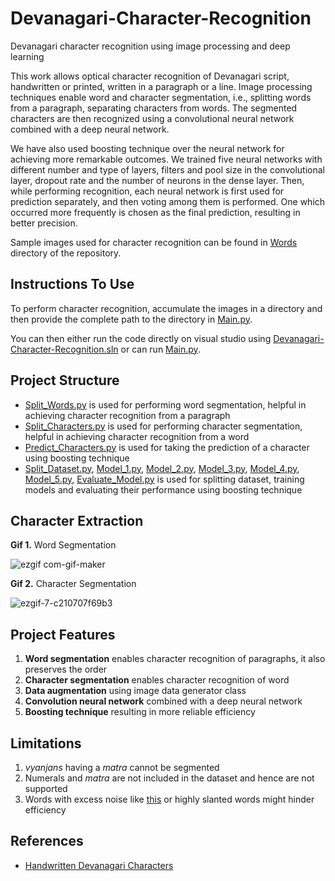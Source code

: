 # Devanagari-Character-Recognition
Devanagari character recognition using image processing and deep learning

This work allows optical character recognition of Devanagari script, handwritten or printed, written in a paragraph or a line. Image processing techniques enable word and character segmentation, i.e., splitting words from a paragraph, separating characters from words. The segmented characters are then recognized using a convolutional neural network combined with a deep neural network.

We have also used boosting technique over the neural network for achieving more remarkable outcomes. We trained five neural networks with different number and type of layers, filters and pool size in the convolutional layer, dropout rate and the number of neurons in the dense layer. Then, while performing recognition, each neural network is first used for prediction separately, and then voting among them is performed. One which occurred more frequently is chosen as the final prediction, resulting in better precision.

Sample images used for character recognition can be found in [Words](https://github.com/milind-prajapat/Devanagari-Character-Recognition/tree/main/Words) directory of the repository.

## Instructions To Use
To perform character recognition, accumulate the images in a directory and then provide the complete path to the directory in [Main.py](https://github.com/milind-prajapat/Devanagari-Character-Recognition/blob/main/Main.py).

You can then either run the code directly on visual studio using [Devanagari-Character-Recognition.sln](https://github.com/milind-prajapat/Devanagari-Character-Recognition/blob/main/Devanagari-Character-Recognition.sln) or can run [Main.py](https://github.com/milind-prajapat/Devanagari-Character-Recognition/blob/main/Main.py).

## Project Structure
* [Split_Words.py](https://github.com/milind-prajapat/Devanagari-Character-Recognition/blob/main/Split_Words.py) is used for performing word segmentation, helpful in achieving character recognition from a paragraph
* [Split_Characters.py](https://github.com/milind-prajapat/Devanagari-Character-Recognition/blob/main/Split_Characters.py) is used for performing character segmentation, helpful in achieving character recognition from a word
* [Predict_Characters.py](https://github.com/milind-prajapat/Devanagari-Character-Recognition/blob/main/Predict_Characters.py) is used for taking the prediction of a character using boosting technique
* [Split_Dataset.py](https://github.com/milind-prajapat/Devanagari-Character-Recognition/blob/main/Split_Dataset.py), [Model_1.py](https://github.com/milind-prajapat/Devanagari-Character-Recognition/blob/main/Model_1.py), [Model_2.py](https://github.com/milind-prajapat/Devanagari-Character-Recognition/blob/main/Model_2.py), [Model_3.py](https://github.com/milind-prajapat/Devanagari-Character-Recognition/blob/main/Model_3.py), [Model_4.py](https://github.com/milind-prajapat/Devanagari-Character-Recognition/blob/main/Model_4.py), [Model_5.py](https://github.com/milind-prajapat/Devanagari-Character-Recognition/blob/main/Model_5.py), [Evaluate_Model.py](https://github.com/milind-prajapat/Devanagari-Character-Recognition/blob/main/Evaluate_Model.py) is used for splitting dataset, training models and evaluating their performance using boosting technique

## Character Extraction
**Gif 1.** Word Segmentation 

![ezgif com-gif-maker](https://user-images.githubusercontent.com/64096036/119259092-2efce880-bbea-11eb-942d-b77ed8810993.gif)


**Gif 2.** Character Segmentation

![ezgif-7-c210707f69b3](https://user-images.githubusercontent.com/64096036/119255956-ed654100-bbdb-11eb-88cf-caa7ac835b59.gif)

## Project Features
1. **Word segmentation** enables character recognition of paragraphs, it also preserves the order
2. **Character segmentation** enables character recognition of word
3. **Data augmentation** using image data generator class
4. **Convolution neural network** combined with a deep neural network
5. **Boosting technique** resulting in more reliable efficiency

## Limitations
1. *vyanjans* having a *matra* cannot be segmented
2. Numerals and *matra* are not included in the dataset and hence are not supported
3. Words with excess noise like [this](https://github.com/milind-prajapat/Devanagari-Character-Recognition/blob/main/Words/8.jpg) or highly slanted words might hinder efficiency

## References
* [Handwritten Devanagari Characters](https://drive.google.com/file/d/1ne6XP-Js_JK3PnatCQSJW_hCWQ4JLWkB/view?usp=sharing)
